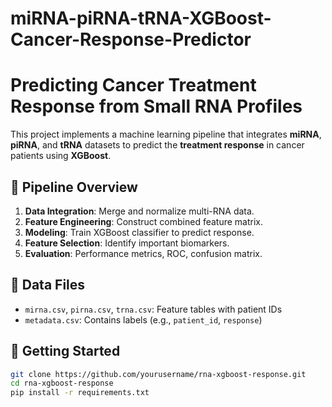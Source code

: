 # miRNA-piRNA-tRNA-XGBoost-Cancer-Response-Predictor
# Predicting Cancer Treatment Response from Small RNA Profiles

This project implements a machine learning pipeline that integrates **miRNA**, **piRNA**, and **tRNA** datasets to predict the **treatment response** in cancer patients using **XGBoost**.

## 🧪 Pipeline Overview

1. **Data Integration**: Merge and normalize multi-RNA data.
2. **Feature Engineering**: Construct combined feature matrix.
3. **Modeling**: Train XGBoost classifier to predict response.
4. **Feature Selection**: Identify important biomarkers.
5. **Evaluation**: Performance metrics, ROC, confusion matrix.


## 🧬 Data Files
- `mirna.csv`, `pirna.csv`, `trna.csv`: Feature tables with patient IDs
- `metadata.csv`: Contains labels (e.g., `patient_id`, `response`)

## 🚀 Getting Started
```bash
git clone https://github.com/yourusername/rna-xgboost-response.git
cd rna-xgboost-response
pip install -r requirements.txt
```

